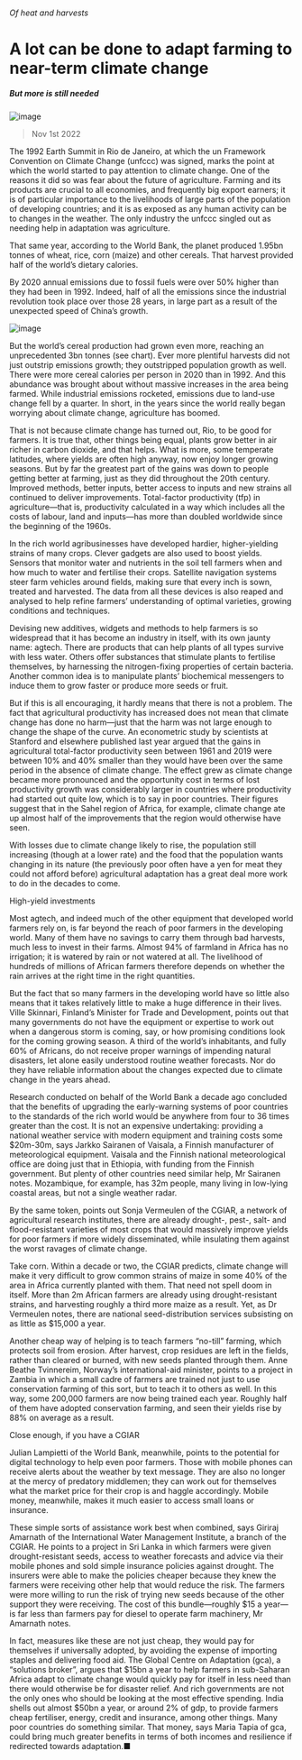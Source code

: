 ###### Of heat and harvests
# A lot can be done to adapt farming to near-term climate change 
##### But more is still needed 
![image](images/20221105_SRD004.jpg) 
> Nov 1st 2022 
The 1992 Earth Summit in Rio de Janeiro, at which the un Framework Convention on Climate Change (unfccc) was signed, marks the point at which the world started to pay attention to climate change. One of the reasons it did so was fear about the future of agriculture. Farming and its products are crucial to all economies, and frequently big export earners; it is of particular importance to the livelihoods of large parts of the population of developing countries; and it is as exposed as any human activity can be to changes in the weather. The only industry the unfccc singled out as needing help in adaptation was agriculture. 
That same year, according to the World Bank, the planet produced 1.95bn tonnes of wheat, rice, corn (maize) and other cereals. That harvest provided half of the world’s dietary calories. 
By 2020 annual emissions due to fossil fuels were over 50% higher than they had been in 1992. Indeed, half of all the emissions since the industrial revolution took place over those 28 years, in large part as a result of the unexpected speed of China’s growth.
![image](images/20221105_SRC330.png) 

But the world’s cereal production had grown even more, reaching an unprecedented 3bn tonnes (see chart). Ever more plentiful harvests did not just outstrip emissions growth; they outstripped population growth as well. There were more cereal calories per person in 2020 than in 1992. And this abundance was brought about without massive increases in the area being farmed. While industrial emissions rocketed, emissions due to land-use change fell by a quarter. In short, in the years since the world really began worrying about climate change, agriculture has boomed. 
That is not because climate change has turned out, Rio, to be good for farmers. It is true that, other things being equal, plants grow better in air richer in carbon dioxide, and that helps. What is more, some temperate latitudes, where yields are often high anyway, now enjoy longer growing seasons. But by far the greatest part of the gains was down to people getting better at farming, just as they did throughout the 20th century. Improved methods, better inputs, better access to inputs and new strains all continued to deliver improvements. Total-factor productivity (tfp) in agriculture—that is, productivity calculated in a way which includes all the costs of labour, land and inputs—has more than doubled worldwide since the beginning of the 1960s. 
In the rich world agribusinesses have developed hardier, higher-yielding strains of many crops. Clever gadgets are also used to boost yields. Sensors that monitor water and nutrients in the soil tell farmers when and how much to water and fertilise their crops. Satellite navigation systems steer farm vehicles around fields, making sure that every inch is sown, treated and harvested. The data from all these devices is also reaped and analysed to help refine farmers’ understanding of optimal varieties, growing conditions and techniques.
Devising new additives, widgets and methods to help farmers is so widespread that it has become an industry in itself, with its own jaunty name: agtech. There are products that can help plants of all types survive with less water. Others offer substances that stimulate plants to fertilise themselves, by harnessing the nitrogen-fixing properties of certain bacteria. Another common idea is to manipulate plants’ biochemical messengers to induce them to grow faster or produce more seeds or fruit.
But if this is all encouraging, it hardly means that there is not a problem. The fact that agricultural productivity has increased does not mean that climate change has done no harm—just that the harm was not large enough to change the shape of the curve. An econometric study by scientists at Stanford and elsewhere published last year argued that the gains in agricultural total-factor productivity seen between 1961 and 2019 were between 10% and 40% smaller than they would have been over the same period in the absence of climate change. The effect grew as climate change became more pronounced and the opportunity cost in terms of lost productivity growth was considerably larger in countries where productivity had started out quite low, which is to say in poor countries. Their figures suggest that in the Sahel region of Africa, for example, climate change ate up almost half of the improvements that the region would otherwise have seen. 
With losses due to climate change likely to rise, the population still increasing (though at a lower rate) and the food that the population wants changing in its nature (the previously poor often have a yen for meat they could not afford before) agricultural adaptation has a great deal more work to do in the decades to come. 
High-yield investments
Most agtech, and indeed much of the other equipment that developed world farmers rely on, is far beyond the reach of poor farmers in the developing world. Many of them have no savings to carry them through bad harvests, much less to invest in their farms. Almost 94% of farmland in Africa has no irrigation; it is watered by rain or not watered at all. The livelihood of hundreds of millions of African farmers therefore depends on whether the rain arrives at the right time in the right quantities. 
But the fact that so many farmers in the developing world have so little also means that it takes relatively little to make a huge difference in their lives. Ville Skinnari, Finland’s Minister for Trade and Development, points out that many governments do not have the equipment or expertise to work out when a dangerous storm is coming, say, or how promising conditions look for the coming growing season. A third of the world’s inhabitants, and fully 60% of Africans, do not receive proper warnings of impending natural disasters, let alone easily understood routine weather forecasts. Nor do they have reliable information about the changes expected due to climate change in the years ahead.
Research conducted on behalf of the World Bank a decade ago concluded that the benefits of upgrading the early-warning systems of poor countries to the standards of the rich world would be anywhere from four to 36 times greater than the cost. It is not an expensive undertaking: providing a national weather service with modern equipment and training costs some $20m-30m, says Jarkko Sairanen of Vaisala, a Finnish manufacturer of meteorological equipment. Vaisala and the Finnish national meteorological office are doing just that in Ethiopia, with funding from the Finnish government. But plenty of other countries need similar help, Mr Sairanen notes. Mozambique, for example, has 32m people, many living in low-lying coastal areas, but not a single weather radar.
By the same token, points out Sonja Vermeulen of the CGIAR, a network of agricultural research institutes, there are already drought-, pest-, salt- and flood-resistant varieties of most crops that would massively improve yields for poor farmers if more widely disseminated, while insulating them against the worst ravages of climate change. 
Take corn. Within a decade or two, the CGIAR predicts, climate change will make it very difficult to grow common strains of maize in some 40% of the area in Africa currently planted with them. That need not spell doom in itself. More than 2m African farmers are already using drought-resistant strains, and harvesting roughly a third more maize as a result. Yet, as Dr Vermeulen notes, there are national seed-distribution services subsisting on as little as $15,000 a year. 
Another cheap way of helping is to teach farmers “no-till” farming, which protects soil from erosion. After harvest, crop residues are left in the fields, rather than cleared or burned, with new seeds planted through them. Anne Beathe Tvinnereim, Norway’s international-aid minister, points to a project in Zambia in which a small cadre of farmers are trained not just to use conservation farming of this sort, but to teach it to others as well. In this way, some 200,000 farmers are now being trained each year. Roughly half of them have adopted conservation farming, and seen their yields rise by 88% on average as a result. 
Close enough, if you have a CGIAR
Julian Lampietti of the World Bank, meanwhile, points to the potential for digital technology to help even poor farmers. Those with mobile phones can receive alerts about the weather by text message. They are also no longer at the mercy of predatory middlemen; they can work out for themselves what the market price for their crop is and haggle accordingly. Mobile money, meanwhile, makes it much easier to access small loans or insurance. 
These simple sorts of assistance work best when combined, says Giriraj Amarnath of the International Water Management Institute, a branch of the CGIAR. He points to a project in Sri Lanka in which farmers were given drought-resistant seeds, access to weather forecasts and advice via their mobile phones and sold simple insurance policies against drought. The insurers were able to make the policies cheaper because they knew the farmers were receiving other help that would reduce the risk. The farmers were more willing to run the risk of trying new seeds because of the other support they were receiving. The cost of this bundle—roughly $15 a year—is far less than farmers pay for diesel to operate farm machinery, Mr Amarnath notes.
In fact, measures like these are not just cheap, they would pay for themselves if universally adopted, by avoiding the expense of importing staples and delivering food aid. The Global Centre on Adaptation (gca), a “solutions broker”, argues that $15bn a year to help farmers in sub-Saharan Africa adapt to climate change would quickly pay for itself in less need than there would otherwise be for disaster relief. And rich governments are not the only ones who should be looking at the most effective spending. India shells out almost $50bn a year, or around 2% of gdp, to provide farmers cheap fertiliser, energy, credit and insurance, among other things. Many poor countries do something similar. That money, says Maria Tapia of gca, could bring much greater benefits in terms of both incomes and resilience if redirected towards adaptation.■
